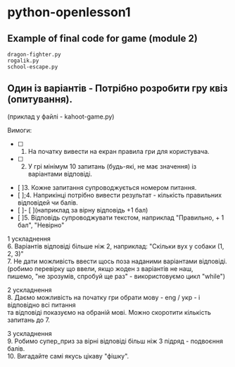 # python-openlesson1
## Example of final code for game (module 2)
	dragon-fighter.py
	rogalik.py
	school-escape.py

## Один із варіантів - Потрібно розробити гру квіз (опитування).
(приклад у файлі - kahoot-game.py)  

Вимоги:  
- [ ]	1. На початку вивести на екран правила гри для користувача.  
- [ ] 	2. У грі мінімум 10 запитань (будь-які, не має значення) із варіантами відповіді.  
- [ ]3. Кожне запитання супроводжується номером питання.  
- [ ];4. Наприкінці потрібно вивести результат - кількість правильних відповідей чи балів.  
- [ ]- [ ](наприклад за вірну відповідь +1 бал)  
- [ ]5. Відповідь супроводжувати текстом, наприклад "Правильно, + 1 бал", "Невірно"  

1 ускладнення  
	6. Варіантів відповіді більше ніж 2, наприклад: "Скільки вух у собаки (1, 2, 3)"  
	7. Не дати можливість ввести щось поза наданими варіантами відповіді.  
		(робимо перевірку що ввели, якщо жоден з варіантів не наш,  
		 пишемо, "не зрозумів, спробуй ще раз" - використовуємо цикл "while")  

2 ускладнення  
	8. Даємо можливість на початку гри обрати мову - eng / укр - і відповідно всі питання  
		 та відповіді показуємо на обраній мові. Можно скоротити кількість запитань до 7.  

3 ускладнення  
	9. Робимо супер_приз за вірні відповіді більш ніж 3 підряд - подвоєння балів.  
	10. Вигадайте самі якусь цікаву "фішку".  

